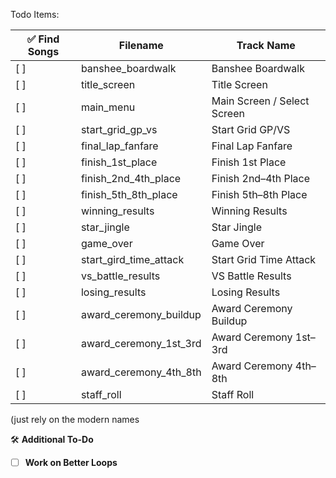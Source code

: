 Todo Items:

| ✅ Find Songs | Filename                  | Track Name                  |
| ------- | ------------------------- | --------------------------- |
| \[ ]    | banshee\_boardwalk        | Banshee Boardwalk           |
| \[ ]    | title\_screen             | Title Screen                |
| \[ ]    | main\_menu                | Main Screen / Select Screen |
| \[ ]    | start\_grid\_gp\_vs       | Start Grid GP/VS            |
| \[ ]    | final\_lap\_fanfare       | Final Lap Fanfare           |
| \[ ]    | finish\_1st\_place        | Finish 1st Place            |
| \[ ]    | finish\_2nd\_4th\_place   | Finish 2nd–4th Place        |
| \[ ]    | finish\_5th\_8th\_place   | Finish 5th–8th Place        |
| \[ ]    | winning\_results          | Winning Results             |
| \[ ]    | star\_jingle              | Star Jingle                 |
| \[ ]    | game\_over                | Game Over                   |
| \[ ]    | start\_gird\_time\_attack | Start Grid Time Attack      |
| \[ ]    | vs\_battle\_results       | VS Battle Results           |
| \[ ]    | losing\_results           | Losing Results              |
| \[ ]    | award\_ceremony\_buildup  | Award Ceremony Buildup      |
| \[ ]    | award\_ceremony\_1st\_3rd | Award Ceremony 1st–3rd      |
| \[ ]    | award\_ceremony\_4th\_8th | Award Ceremony 4th–8th      |
| \[ ]    | staff\_roll               | Staff Roll                  |

(just rely on the modern names

🛠️ **Additional To-Do**

* [ ] **Work on Better Loops**
